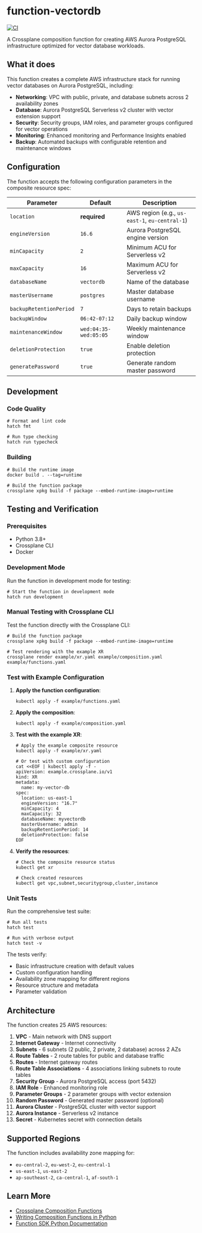 # function-vectordb

[![CI](https://github.com/crossplane/function-template-python/actions/workflows/ci.yml/badge.svg)](https://github.com/crossplane/function-template-go/actions/workflows/ci.yml)

A Crossplane composition function for creating AWS Aurora PostgreSQL infrastructure optimized for vector database workloads.

## What it does

This function creates a complete AWS infrastructure stack for running vector databases on Aurora PostgreSQL, including:

- **Networking**: VPC with public, private, and database subnets across 2 availability zones
- **Database**: Aurora PostgreSQL Serverless v2 cluster with vector extension support
- **Security**: Security groups, IAM roles, and parameter groups configured for vector operations
- **Monitoring**: Enhanced monitoring and Performance Insights enabled
- **Backup**: Automated backups with configurable retention and maintenance windows

## Configuration

The function accepts the following configuration parameters in the composite resource spec:

| Parameter | Default | Description |
|-----------|---------|-------------|
| `location` | **required** | AWS region (e.g., `us-east-1`, `eu-central-1`) |
| `engineVersion` | `16.6` | Aurora PostgreSQL engine version |
| `minCapacity` | `2` | Minimum ACU for Serverless v2 |
| `maxCapacity` | `16` | Maximum ACU for Serverless v2 |
| `databaseName` | `vectordb` | Name of the database |
| `masterUsername` | `postgres` | Master database username |
| `backupRetentionPeriod` | `7` | Days to retain backups |
| `backupWindow` | `06:42-07:12` | Daily backup window |
| `maintenanceWindow` | `wed:04:35-wed:05:05` | Weekly maintenance window |
| `deletionProtection` | `true` | Enable deletion protection |
| `generatePassword` | `true` | Generate random master password |

## Development

### Code Quality

```shell
# Format and lint code
hatch fmt

# Run type checking
hatch run typecheck
```

### Building

```shell
# Build the runtime image
docker build . --tag=runtime

# Build the function package
crossplane xpkg build -f package --embed-runtime-image=runtime
```

## Testing and Verification

### Prerequisites

- Python 3.8+
- Crossplane CLI
- Docker

### Development Mode

Run the function in development mode for testing:

```shell
# Start the function in development mode
hatch run development
```

### Manual Testing with Crossplane CLI

Test the function directly with the Crossplane CLI:

```shell
# Build the function package
crossplane xpkg build -f package --embed-runtime-image=runtime

# Test rendering with the example XR
crossplane render example/xr.yaml example/composition.yaml example/functions.yaml
```

### Test with Example Configuration

1. **Apply the function configuration**:
   ```shell
   kubectl apply -f example/functions.yaml
   ```

2. **Apply the composition**:
   ```shell
   kubectl apply -f example/composition.yaml
   ```

3. **Test with the example XR**:
   ```shell
   # Apply the example composite resource
   kubectl apply -f example/xr.yaml

   # Or test with custom configuration
   cat <<EOF | kubectl apply -f -
   apiVersion: example.crossplane.io/v1
   kind: XR
   metadata:
     name: my-vector-db
   spec:
     location: us-east-1
     engineVersion: "16.7"
     minCapacity: 4
     maxCapacity: 32
     databaseName: myvectordb
     masterUsername: admin
     backupRetentionPeriod: 14
     deletionProtection: false
   EOF
   ```

4. **Verify the resources**:
   ```shell
   # Check the composite resource status
   kubectl get xr

   # Check created resources
   kubectl get vpc,subnet,securitygroup,cluster,instance
   ```

### Unit Tests

Run the comprehensive test suite:

```shell
# Run all tests
hatch test

# Run with verbose output
hatch test -v
```

The tests verify:
- Basic infrastructure creation with default values
- Custom configuration handling
- Availability zone mapping for different regions
- Resource structure and metadata
- Parameter validation


## Architecture

The function creates 25 AWS resources:

1. **VPC** - Main network with DNS support
2. **Internet Gateway** - Internet connectivity
3. **Subnets** - 6 subnets (2 public, 2 private, 2 database) across 2 AZs
4. **Route Tables** - 2 route tables for public and database traffic
5. **Routes** - Internet gateway routes
6. **Route Table Associations** - 4 associations linking subnets to route tables
7. **Security Group** - Aurora PostgreSQL access (port 5432)
8. **IAM Role** - Enhanced monitoring role
9. **Parameter Groups** - 2 parameter groups with vector extension
10. **Random Password** - Generated master password (optional)
11. **Aurora Cluster** - PostgreSQL cluster with vector support
12. **Aurora Instance** - Serverless v2 instance
13. **Secret** - Kubernetes secret with connection details

## Supported Regions

The function includes availability zone mapping for:
- `eu-central-2`, `eu-west-2`, `eu-central-1`
- `us-east-1`, `us-east-2`
- `ap-southeast-2`, `ca-central-1`, `af-south-1`

## Learn More

- [Crossplane Composition Functions][functions]
- [Writing Composition Functions in Python][function guide]
- [Function SDK Python Documentation][package docs]

[functions]: https://docs.crossplane.io/latest/concepts/composition-functions
[function guide]: https://docs.crossplane.io/knowledge-base/guides/write-a-composition-function-in-python
[package docs]: https://crossplane.github.io/function-sdk-python
